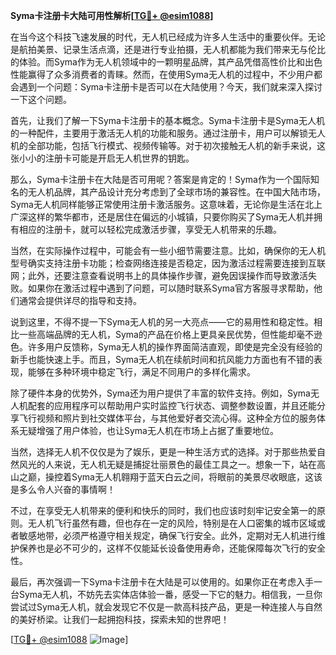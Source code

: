 **Syma卡注册卡大陆可用性解析[[TG💪+ @esim1088](https://t.me/s/esim1088)]**

在当今这个科技飞速发展的时代，无人机已经成为许多人生活中的重要伙伴。无论是航拍美景、记录生活点滴，还是进行专业拍摄，无人机都能为我们带来无与伦比的体验。而Syma作为无人机领域中的一颗明星品牌，其产品凭借高性价比和出色性能赢得了众多消费者的青睐。然而，在使用Syma无人机的过程中，不少用户都会遇到一个问题：Syma卡注册卡是否可以在大陆使用？今天，我们就来深入探讨一下这个问题。

首先，让我们了解一下Syma卡注册卡的基本概念。Syma卡注册卡是Syma无人机的一种配件，主要用于激活无人机的功能和服务。通过注册卡，用户可以解锁无人机的全部功能，包括飞行模式、视频传输等。对于初次接触无人机的新手来说，这张小小的注册卡可能是开启无人机世界的钥匙。

那么，Syma卡注册卡在大陆是否可用呢？答案是肯定的！Syma作为一个国际知名的无人机品牌，其产品设计充分考虑到了全球市场的兼容性。在中国大陆市场，Syma无人机同样能够正常使用注册卡激活服务。这意味着，无论你是生活在北上广深这样的繁华都市，还是居住在偏远的小城镇，只要你购买了Syma无人机并拥有相应的注册卡，就可以轻松完成激活步骤，享受无人机带来的乐趣。

当然，在实际操作过程中，可能会有一些小细节需要注意。比如，确保你的无人机型号确实支持注册卡功能；检查网络连接是否稳定，因为激活过程需要连接到互联网；此外，还要注意查看说明书上的具体操作步骤，避免因误操作而导致激活失败。如果你在激活过程中遇到了问题，可以随时联系Syma官方客服寻求帮助，他们通常会提供详尽的指导和支持。

说到这里，不得不提一下Syma无人机的另一大亮点——它的易用性和稳定性。相比一些高端品牌的无人机，Syma的产品在价格上更具亲民优势，但性能却毫不逊色。许多用户反馈称，Syma无人机的操作界面简洁直观，即使是完全没有经验的新手也能快速上手。而且，Syma无人机在续航时间和抗风能力方面也有不错的表现，能够在多种环境中稳定飞行，满足不同用户的多样化需求。

除了硬件本身的优势外，Syma还为用户提供了丰富的软件支持。例如，Syma无人机配套的应用程序可以帮助用户实时监控飞行状态、调整参数设置，并且还能分享飞行视频和照片到社交媒体平台，与其他爱好者交流心得。这种全方位的服务体系无疑增强了用户体验，也让Syma无人机在市场上占据了重要地位。

当然，选择无人机不仅仅是为了娱乐，更是一种生活方式的选择。对于那些热爱自然风光的人来说，无人机无疑是捕捉壮丽景色的最佳工具之一。想象一下，站在高山之巅，操控着Syma无人机翱翔于蓝天白云之间，将眼前的美景尽收眼底，这该是多么令人兴奋的事情啊！

不过，在享受无人机带来的便利和快乐的同时，我们也应该时刻牢记安全第一的原则。无人机飞行虽然有趣，但也存在一定的风险，特别是在人口密集的城市区域或者敏感地带，必须严格遵守相关规定，确保飞行安全。此外，定期对无人机进行维护保养也是必不可少的，这样不仅能延长设备使用寿命，还能保障每次飞行的安全性。

最后，再次强调一下Syma卡注册卡在大陆是可以使用的。如果你正在考虑入手一台Syma无人机，不妨先去实体店体验一番，感受一下它的魅力。相信我，一旦你尝试过Syma无人机，就会发现它不仅是一款高科技产品，更是一种连接人与自然的美好桥梁。让我们一起拥抱科技，探索未知的世界吧！

[[TG💪+ @esim1088](https://t.me/s/esim1088) ![Image](https://i.postimg.cc/4NQfJmqS/Snipaste-2025-05-13-00-14-12.png)]